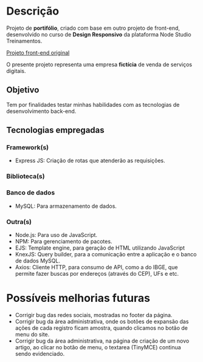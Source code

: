 # Descrição
Projeto de __portifólio__, criado com base em outro projeto de front-end,
desenvolvido no curso de __Design Responsivo__ da plataforma Node Studio
Treinamentos.

[Projeto front-end original](https://github.com/HugoBrandao-Dev/design-responsivo-node-studios.git)

O presente projeto representa uma empresa __fictícia__ de venda de serviços digitais.

## Objetivo
Tem por finalidades testar minhas habilidades com  as tecnologias de
desenvolvimento back-end.

## Tecnologias empregadas
### Framework(s)
* Express JS: Criação de rotas que atenderão as requisições.

### Biblioteca(s)


### Banco de dados
* MySQL: Para armazenamento de dados.

### Outra(s)
* Node.js: Para uso de JavaScript.
* NPM: Para gerenciamento de pacotes.
* EJS: Template engine, para geração de HTML utilizando JavaScript
* KnexJS: Query builder, para a comunicação entre a aplicação e o banco de dados MySQL.
* Axios: Cliente HTTP, para consumo de API, como a do IBGE, que permite fazer buscas por endereços (através do CEP), UFs e etc.

# Possíveis melhorias futuras
* Corrigir bug das redes sociais, mostradas no footer da página.
* Corrigir bug da área administrativa, onde os botões de expansão das ações de cada registro ficam amostra, quando clicamos no botão de menu do site.
* Corrigir bug da área administrativa, na página de criação de um novo artigo, ao clicar no botão de menu, o textarea (TinyMCE) continua sendo evidenciado.
